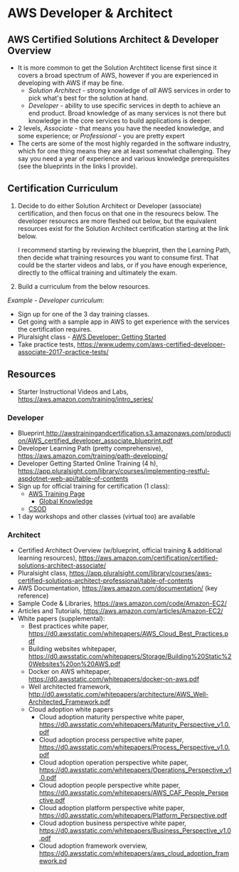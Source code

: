 # AWS Developer & Architect

## AWS Certified Solutions Architect & Developer Overview

- It is more common to get the Solution Archtitect license first since it covers a broad spectrum of AWS, however if you are experienced in developing with AWS if may be fine.
    - *Solution Architect* - strong knowledge of *all* AWS services in order to pick what's best for the solution at hand.
    - *Developer* - ability to use specific services in depth to achieve an end product. Broad knowledge of as many services is not there but knowledge in the core services to build applications is deeper.
- 2 levels, *Associate* - that means you have the needed knowledge, and some experience; or *Professional* - you are pretty expert
- The certs are some of the most highly regarded in the software industry, which for one thing means they are at least somewhat challenging. They say you need a year of experience and various knowledge prerequisites (see the blueprints in the links I provide).

## Certification Curriculum

1. Decide to do either Solution Architect or Developer (associate) certification, and then focus on that one in the resourecs below. The developer resourecs are more fleshed out below, but the equivalent resources exist for the Solution Architect certification starting at the link below.

	I recommend starting by reviewing the blueprint, then the Learning Path, then decide what training resources you want to consume first. That could be the starter videos and labs, or if you have enough experience, directly to the offiical training and ultimately the exam. 

1. Build a curriculum from the below resources. 

*Example - Developer curriculum*:
- Sign up for one of the 3 day training classes.
- Get going with a sample app in AWS to get experience with the services the certification requires.
- Pluralsight class - [AWS Developer: Getting Started](https://app.pluralsight.com/library/courses/aws-developer-getting-started/table-of-contents)
- Take practice tests, https://www.udemy.com/aws-certified-developer-associate-2017-practice-tests/

## Resources
 
- Starter Instructional Videos and Labs, https://aws.amazon.com/training/intro_series/

### Developer

- Blueprint,http://awstrainingandcertification.s3.amazonaws.com/production/AWS_certified_developer_associate_blueprint.pdf
- Developer Learning Path (pretty comprehensive), https://aws.amazon.com/training/path-developing/
- Developer Getting Started Online Training (4 h), https://app.pluralsight.com/library/courses/implementing-restful-aspdotnet-web-api/table-of-contents
- Sign up for official training for certification (1 class):
  - [AWS Training Page](https://aws.amazon.com/training/)
	- [Global Knowledge](https://www.globalknowledge.com/us-en/course/90734/architecting-on-aws-1/?utm_source=partner&utm_medium=referral&utm_campaign=awsweb-c1395)
  - [CSOD](https://awstraining.csod.com/LMS/LoDetails/DetailsLo.aspx?loid=3f32f0ab-2027-49f4-9e67-efc29d3eef74#t=1)
- 1 day workshops and other classes (virtual too) are available

### Architect

- Certified Architect Overview (w/blueprint, official training & additional learning resources), https://aws.amazon.com/certification/certified-solutions-architect-associate/
- Pluralsight class, https://app.pluralsight.com/library/courses/aws-certified-solutions-architect-professional/table-of-contents
- AWS Documentation, https://aws.amazon.com/documentation/ (key reference)
- Sample Code & Libraries, https://aws.amazon.com/code/Amazon-EC2/
- Articles and Tutorials, https://aws.amazon.com/articles/Amazon-EC2/
- White papers (supplemental):
	- Best practices white paper, https://d0.awsstatic.com/whitepapers/AWS_Cloud_Best_Practices.pdf
	- Building websites whitepaper, https://d0.awsstatic.com/whitepapers/Storage/Building%20Static%20Websites%20on%20AWS.pdf
	- Docker on AWS whitepaper, https://d0.awsstatic.com/whitepapers/docker-on-aws.pdf
	- Well architected framework, http://d0.awsstatic.com/whitepapers/architecture/AWS_Well-Architected_Framework.pdf
	- Cloud adoption white papers
		- Cloud adoption maturity perspective white paper, https://d0.awsstatic.com/whitepapers/Maturity_Perspective_v1.0.pdf
		- Cloud adoption process perspective white paper, https://d0.awsstatic.com/whitepapers/Process_Perspective_v1.0.pdf
		- Cloud adoption operation perspective white paper, https://d0.awsstatic.com/whitepapers/Operations_Perspective_v1.0.pdf
		- Cloud adoption people perspective white paper, https://d0.awsstatic.com/whitepapers/AWS_CAF_People_Perspective.pdf
		- Cloud adoption platform perspective white paper, https://d0.awsstatic.com/whitepapers/Platform_Perspective.pdf
		- Cloud adoption business perspective white paper, https://d0.awsstatic.com/whitepapers/Business_Perspective_v1.0.pdf
		- Cloud adoption framework overview, https://d0.awsstatic.com/whitepapers/aws_cloud_adoption_framework.pd
